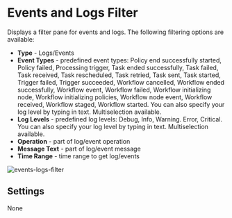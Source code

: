 # Events and Logs Filter
Displays a filter pane for events and logs. The following filtering options are available:

* **Type** - Logs/Events
* **Event Types** - predefined event types: Policy end successfully started, Policy failed, Processing trigger, Task ended successfully, Task failed, Task received, Task rescheduled, Task retried, Task sent, Task started, Trigger failed, Trigger succeeded, Workflow cancelled, Workflow ended successfully, Workflow event, Workflow failed, Workflow initializing node, Workflow initializing policies, Workflow node event, Workflow received, Workflow staged, Workflow started.
You can also specify your log level by typing in text. Multiselection available.
* **Log Levels** - predefined log levels: Debug, Info, Warning. Error, Critical.
You can also specify your log level by typing in text. Multiselection available.
* **Operation** - part of log/event operation
* **Message Text** - part of log/event message
* **Time Range** - time range to get log/events

![events-logs-filter](https://docs.cloudify.co/latest/images/ui/widgets/events-logs-filter.png)


## Settings

None
